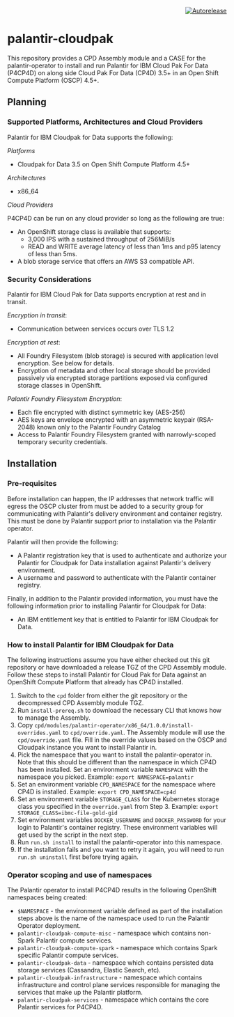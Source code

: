 <p align="right">
<a href="https://autorelease.general.dmz.palantir.tech/palantir/palantir-cloudpak"><img src="https://img.shields.io/badge/Perform%20an-Autorelease-success.svg" alt="Autorelease"></a>
</p>

# palantir-cloudpak

This repository provides a CPD Assembly module and a CASE for the palantir-operator to install and run Palantir for IBM Cloud Pak For Data (P4CP4D) on along side Cloud Pak For Data (CP4D) 3.5+ in an Open Shift Compute Platform (OSCP) 4.5+.

## Planning

### Supported Platforms, Architectures and Cloud Providers

Palantir for IBM Cloudpak for Data supports the following:

_Platforms_

- Cloudpak for Data 3.5 on Open Shift Compute Platform 4.5+

_Architectures_

- x86_64

_Cloud Providers_

P4CP4D can be run on any cloud provider so long as the following are true:

- An OpenShift storage class is available that supports:
  - 3,000 IPS with a sustained throughput of 256MiB/s
  - READ and WRITE average latency of less than 1ms and p95 latency of less than 5ms.
- A blob storage service that offers an AWS S3 compatible API.

### Security Considerations

Palantir for IBM Cloud Pak for Data supports encryption at rest and in transit. 

*Encryption in transit*:

- Communication between services occurs over TLS 1.2

*Encryption at rest*:

- All Foundry Filesystem (blob storage) is secured with application level encryption. See below for details.
- Encryption of metadata and other local storage should be provided passively via encrypted storage partitions exposed via configured storage classes in OpenShift.

*Palantir Foundry Filesystem Encryption*:

- Each file encrypted with distinct symmetric key (AES-256)
- AES keys are envelope encrypted with an asymmetric keypair (RSA-2048) known only to the Palantir Foundry Catalog
- Access to Palantir Foundry Filesystem granted with narrowly-scoped temporary security credentials.  

## Installation

### Pre-requisites

Before installation can happen, the IP addresses that network traffic will egress the OSCP cluster from must be added to a security group for communicating with Palantir's delivery environment and container registry. This must be done by Palantir support prior to installation via the Palantir operator.

Palantir will then provide the following:

- A Palantir registration key that is used to authenticate and authorize your Palantir for Cloudpak for Data installation against Palantir's delivery environment.
- A username and password to authenticate with the Palantir container registry.

Finally, in addition to the Palantir provided information, you must have the following information prior to installing Palantir for Cloudpak for Data:

- An IBM entitlement key that is entitled to Palantir for IBM Cloudpak for Data.

### How to install Palantir for IBM Cloudpak for Data

The following instructions assume you have either checked out this git repository or have downloaded a release TGZ of the CPD Assembly module. Follow these steps to install Palantir for Cloud Pak for Data against an OpenShift Compute Platform that already has CP4D installed.

1. Switch to the `cpd` folder from either the git repository or the decompressed CPD Assembly module TGZ.
2. Run `install-prereq.sh` to download the necessary CLI that knows how to manage the Assembly.
3. Copy `cpd/modules/palantir-operator/x86_64/1.0.0/install-overrides.yaml` to `cpd/override.yaml`. The Assembly module will use the `cpd/override.yaml` file. Fill in the override values based on the OSCP and Cloudpak instance you want to install Palantir in.
4. Pick the namespace that you want to install the palantir-operator in. Note that this should be different than the namespace in which CP4D has been installed. Set an environment variable `NAMESPACE` with the namespace you picked. Example: `export NAMESPACE=palantir`
5. Set an environment variable `CPD_NAMESPACE` for the namespace where CP4D is installed. Example: `export CPD_NAMESPACE=cp4d`
6. Set an environment variable `STORAGE_CLASS` for the Kubernetes storage class you specified in the `override.yaml` from Step 3. Example: `export STORAGE_CLASS=ibmc-file-gold-gid`
7. Set environment variables `DOCKER_USERNAME` and `DOCKER_PASSWORD` for your login to Palantir's container registry. These environment variables will get used by the script in the next step.
8. Run `run.sh install` to install the palantir-operator into this namespace.
9. If the installation fails and you want to retry it again, you will need to run `run.sh uninstall` first before trying again.

### Operator scoping and use of namespaces

The Palantir operator to install P4CP4D results in the following OpenShift namespaces being created:

- `$NAMESPACE` - the environment variable defined as part of the installation steps above is the name of the namespace used to run the Palantir Operator deployment.
- `palantir-cloudpak-compute-misc` - namespace which contains non-Spark Palantir compute services.
- `palantir-cloudpak-compute-spark` - namespace which contains Spark specific Palantir compute services.
- `palantir-cloudpak-data` - namespace which contains persisted data storage services (Cassandra, Elastic Search, etc).
- `palantir-cloudpak-infrastructure` - namespace which contains infrastructure and control plane services responsible for managing the services that make up the Palantir platform.
- `palantir-cloudpak-services` - namespace which contains the core Palantir services for P4CP4D.
